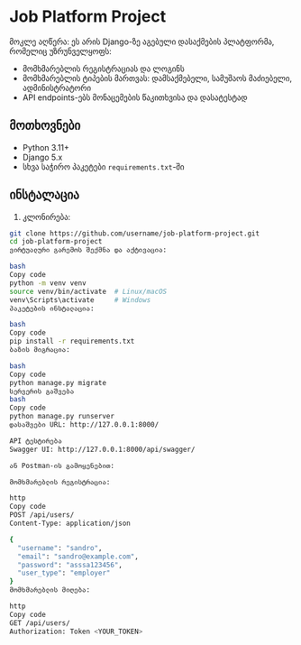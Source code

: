 # Job Platform Project

მოკლე აღწერა:
ეს არის Django-ზე აგებული დასაქმების პლატფორმა, რომელიც უზრუნველყოფს:
- მომხმარებლის რეგისტრაციას და ლოგინს
- მომხმარებლის ტიპების მართვას: დამსაქმებელი, სამუშაოს მაძიებელი, ადმინისტრატორი
- API endpoints-ებს მონაცემების წაკითხვისა და დასატესტად

## მოთხოვნები
- Python 3.11+
- Django 5.x
- სხვა საჭირო პაკეტები `requirements.txt`-ში

## ინსტალაცია
1. კლონირება:
```bash
git clone https://github.com/username/job-platform-project.git
cd job-platform-project
ვირტუალური გარემოს შექმნა და აქტივაცია:

bash
Copy code
python -m venv venv
source venv/bin/activate  # Linux/macOS
venv\Scripts\activate     # Windows
პაკეტების ინსტალაცია:

bash
Copy code
pip install -r requirements.txt
ბაზის მიგრაცია:

bash
Copy code
python manage.py migrate
სერვერის გაშვება
bash
Copy code
python manage.py runserver
დასაშვები URL: http://127.0.0.1:8000/

API ტესტირება
Swagger UI: http://127.0.0.1:8000/api/swagger/

ან Postman-ის გამოყენებით:

მომხმარებლის რეგისტრაცია:

http
Copy code
POST /api/users/
Content-Type: application/json

{
  "username": "sandro",
  "email": "sandro@example.com",
  "password": "asssa123456",
  "user_type": "employer"
}
მომხმარებლის მიღება:

http
Copy code
GET /api/users/
Authorization: Token <YOUR_TOKEN>
